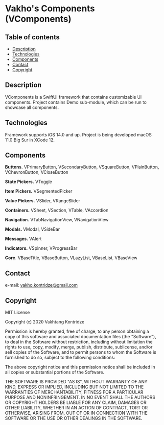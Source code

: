# Vakho's Components (VComponents)

## Table of contents
- [Description](#description)
- [Technologies](#technologies)
- [Components](#components)
- [Contact](#contact)
- [Copyright](#copyright)

## Description
VComponents is a SwiftUI framework that contains customizable UI components. Project contains Demo sub-module, which can be run to showcase all components.

## Technologies
Framework supports iOS 14.0 and up. Project is being developed macOS 11.0 Big Sur in XCode 12.

## Components

**Buttons.** VPrimaryButton, VSecondaryButton, VSquareButton, VPlainButton, VChevronButton, VCloseButton

**State Pickers.** VToggle

**Item Pickers.** VSegmentedPicker

**Value Pickers.** VSlider, VRangeSlider

**Containers.** VSheet, VSection, VTable, VAccordion

**Navigation.** VTabNavigationView, VNavigationView

**Modals.** VModal, VSideBar

**Messages.** VAlert

**Indicators.** VSpinner, VProgressBar

**Core.** VBaseTitle, VBaseButton, VLazyList, VBaseList, VBaseView

## Contact
e-mail: [vakho.kontridze@gmail.com](mailto:vakho.kontridze@gmail.com)

## Copyright
MIT License

Copyright (c) 2020 Vakhtang Kontridze

Permission is hereby granted, free of charge, to any person obtaining a copy
of this software and associated documentation files (the "Software"), to deal
in the Software without restriction, including without limitation the rights
to use, copy, modify, merge, publish, distribute, sublicense, and/or sell
copies of the Software, and to permit persons to whom the Software is
furnished to do so, subject to the following conditions:

The above copyright notice and this permission notice shall be included in all
copies or substantial portions of the Software.

THE SOFTWARE IS PROVIDED "AS IS", WITHOUT WARRANTY OF ANY KIND, EXPRESS OR
IMPLIED, INCLUDING BUT NOT LIMITED TO THE WARRANTIES OF MERCHANTABILITY,
FITNESS FOR A PARTICULAR PURPOSE AND NONINFRINGEMENT. IN NO EVENT SHALL THE
AUTHORS OR COPYRIGHT HOLDERS BE LIABLE FOR ANY CLAIM, DAMAGES OR OTHER
LIABILITY, WHETHER IN AN ACTION OF CONTRACT, TORT OR OTHERWISE, ARISING FROM,
OUT OF OR IN CONNECTION WITH THE SOFTWARE OR THE USE OR OTHER DEALINGS IN THE
SOFTWARE.
